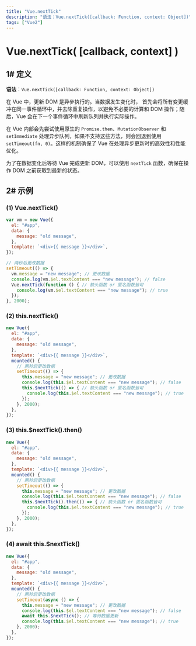```yaml
---
title: "Vue.nextTick"
description: "语法：Vue.nextTick([callback: Function, context: Object])"
tags: ["Vue2"]
---
```


# Vue.nextTick( [callback, context] )

## 1# 定义

**语法**：`Vue.nextTick([callback: Function, context: Object])`

在 Vue 中，更新 DOM 是异步执行的。当数据发生变化时， 首先会将所有变更缓冲在同一事件循环中，并去除重复操作，以避免不必要的计算和 DOM 操作；随后，Vue 会在下一个事件循环中刷新队列并执行实际操作。

在 Vue 内部会先尝试使用原生的 `Promise.then`、`MutationObserver` 和 `setImmediate` 处理异步队列，如果不支持这些方法，则会回退到使用 `setTimeout(fn, 0)`。这样的机制确保了 Vue 在处理异步更新时的高效性和性能优化。

为了在数据变化后等待 Vue 完成更新 DOM，可以使用 `nextTick` 函数，确保在操作 DOM 之前获取到最新的状态。

## 2# 示例

### (1) Vue.nextTick()

```js
var vm = new Vue({
  el: "#app",
  data: {
    message: "old message",
  },
  template: `<div>{{ message }}</div>`,
});

// 两秒后更改数据
setTimeout(() => {
  vm.message = "new message"; // 更改数据
  console.log(vm.$el.textContent === "new message"); // false
  Vue.nextTick(function () { // 箭头函数 or 匿名函数皆可
    console.log(vm.$el.textContent === "new message"); // true
  });
}, 2000);
```

### (2) this.nextTick()

```js
new Vue({
  el: "#app",
  data: {
    message: "old message",
  },
  template: `<div>{{ message }}</div>`,
  mounted() {
    // 两秒后更改数据
    setTimeout(() => {
      this.message = "new message"; // 更改数据
      console.log(this.$el.textContent === "new message"); // false
      this.$nextTick(() => { // 箭头函数 or 匿名函数皆可
        console.log(this.$el.textContent === "new message"); // true
      });
    }, 2000);
  },
});
```

### (3) this.$nextTick().then()

```js
new Vue({
  el: "#app",
  data: {
    message: "old message",
  },
  template: `<div>{{ message }}</div>`,
  mounted() {
    // 两秒后更改数据
    setTimeout(() => {
      this.message = "new message"; // 更改数据
      console.log(this.$el.textContent === "new message"); // false
      this.$nextTick().then(() => { // 箭头函数 or 匿名函数皆可
        console.log(this.$el.textContent === "new message"); // true
      });
    }, 2000);
  },
});
```

### (4) await this.$nextTick()

```js
new Vue({
  el: "#app",
  data: {
    message: "old message",
  },
  template: `<div>{{ message }}</div>`,
  mounted() {
    // 两秒后更改数据
    setTimeout(async () => {
      this.message = "new message"; // 更改数据
      console.log(this.$el.textContent === "new message"); // false
      await this.$nextTick(); // 等待数据更新
      console.log(this.$el.textContent === "new message"); // true
    }, 2000);
  },
});
```